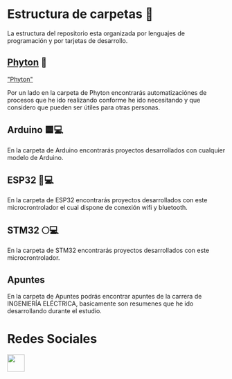# Estructura de carpetas 📁
La estructura del repositorio esta organizada por lenguajes de programación y por tarjetas de desarrollo.

## [Phyton](https://github.com/MakerGarage/Proyectos-Publicos/tree/main/Python) 🐍 
["Phyton"](https://github.com/MakerGarage/Proyectos-Publicos/tree/main/Python)

Por un lado en la carpeta de Phyton encontrarás automatizaciónes de procesos que he ido realizando conforme he ido necesitando y que considero que pueden ser útiles para otras personas.

## Arduino 🟦💻
En la carpeta de Arduino encontrarás proyectos desarrollados con cualquier modelo de Arduino.

## ESP32 📶💻
En la carpeta de ESP32 encontrarás proyectos desarrollados con este microcrontrolador el cual dispone de conexión wifi y bluetooth.

## STM32 🌕💻
En la carpeta de STM32 encontrarás proyectos desarrollados con este microcrontrolador.

## Apuntes
En la carpeta de Apuntes podrás encontrar apuntes de la carrera de INGENIERÍA ELÉCTRICA, basicamente son resumenes que he ido desarrollando durante el estudio.


# Redes Sociales
<a href="https://www.instagram.com/makergaragediy/">
  <img width="40" border="0" align="center"  src="https://upload.wikimedia.org/wikipedia/commons/thumb/5/58/Instagram-Icon.png/1025px-Instagram-Icon.png"/>
</a>



